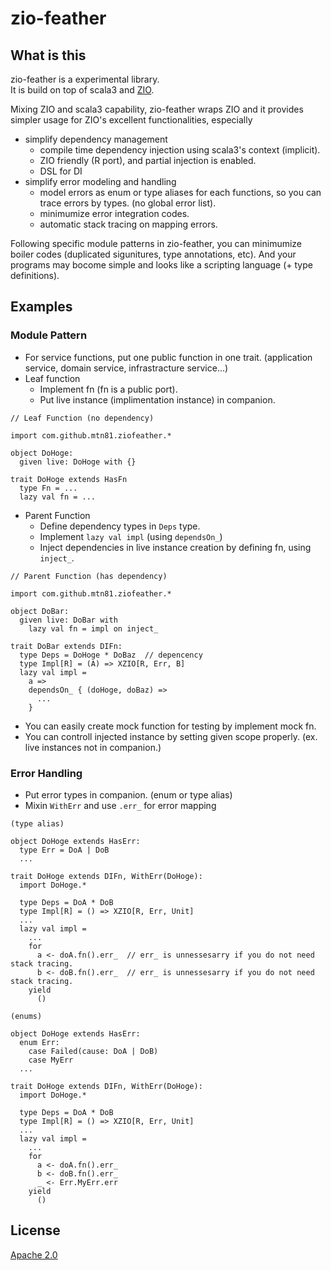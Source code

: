 # zio-feather

## What is this
zio-feather is a experimental library.  
It is build on top of scala3 and [ZIO](https://github.com/zio/zio).  

Mixing ZIO and scala3 capability, zio-feather wraps ZIO and it provides simpler usage for ZIO's excellent functionalities, especially

* simplify dependency management 
  * compile time dependency injection using scala3's context (implicit).
  * ZIO friendly (R port), and partial injection is enabled.
  * DSL for DI
* simplify error modeling and handling
  * model errors as enum or type aliases for each functions, so you can trace errors by types. (no global error list).
  * minimumize error integration codes.
  * automatic stack tracing on mapping errors.

Following specific module patterns in zio-feather, you can minimumize boiler codes (duplicated sigunitures, type annotations, etc).
And your programs may bocome simple and looks like a scripting language (+ type definitions).

## Examples

### Module Pattern
* For service functions, put one public function in one trait. (application service, domain service, infrastracture service...)
* Leaf function
  * Implement fn (fn is a public port).
  * Put live instance (implimentation instance) in companion.

```
// Leaf Function (no dependency)

import com.github.mtn81.ziofeather.*

object DoHoge:
  given live: DoHoge with {}
  
trait DoHoge extends HasFn
  type Fn = ...
  lazy val fn = ...
```

* Parent Function 
  * Define dependency types in ```Deps``` type.
  * Implement ```lazy val impl``` (using ```dependsOn_```)
  * Inject dependencies in live instance creation by defining fn, using ```inject_```.
```
// Parent Function (has dependency)

import com.github.mtn81.ziofeather.*

object DoBar:
  given live: DoBar with
    lazy val fn = impl on inject_
  
trait DoBar extends DIFn:
  type Deps = DoHoge * DoBaz  // depencency
  type Impl[R] = (A) => XZIO[R, Err, B]
  lazy val impl =
    a =>
    dependsOn_ { (doHoge, doBaz) =>
      ...
    }

```
* You can easily create mock function for testing by implement mock fn.
* You can controll injected instance by setting given scope properly. (ex. live instances not in companion.)

### Error Handling
* Put error types in companion. (enum or type alias)
* Mixin ```WithErr``` and use ```.err_``` for error mapping

```
(type alias)

object DoHoge extends HasErr:
  type Err = DoA | DoB
  ...

trait DoHoge extends DIFn, WithErr(DoHoge):
  import DoHoge.*
  
  type Deps = DoA * DoB
  type Impl[R] = () => XZIO[R, Err, Unit]
  ...
  lazy val impl =
    ...
    for
      a <- doA.fn().err_  // err_ is unnessesarry if you do not need stack tracing.
      b <- doB.fn().err_  // err_ is unnessesarry if you do not need stack tracing.
    yield
      ()
```

```
(enums)

object DoHoge extends HasErr:
  enum Err:
    case Failed(cause: DoA | DoB)
    case MyErr
  ...

trait DoHoge extends DIFn, WithErr(DoHoge):
  import DoHoge.*
  
  type Deps = DoA * DoB
  type Impl[R] = () => XZIO[R, Err, Unit]
  ...
  lazy val impl =
    ...
    for
      a <- doA.fn().err_ 
      b <- doB.fn().err_ 
      _ <- Err.MyErr.err
    yield
      ()
```

## License
[Apache 2.0](https://www.apache.org/licenses/LICENSE-2.0)
